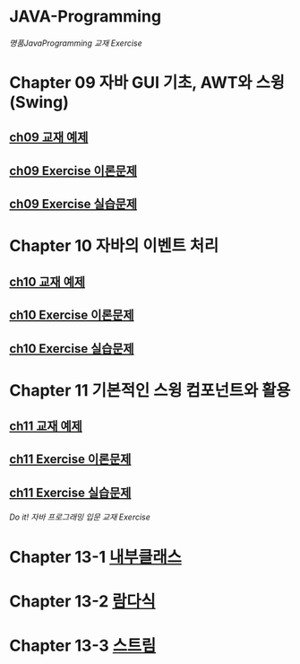 # JAVA-Programming
###### 명품JavaProgramming 교재 Exercise

# Chapter 09 자바 GUI 기초, AWT와 스윙(Swing)
## [ch09 교재 예제](./src/textbook/ch09/swing)
## [ch09 Exercise 이론문제](./src/textbook/ch09/exercise/이론문제)
## [ch09 Exercise 실습문제](./src/textbook/ch09/exercise/실습문제)

# Chapter 10 자바의 이벤트 처리
## [ch10 교재 예제](./src/textbook/ch10/event)
## [ch10 Exercise 이론문제](./src/textbook/ch10/exercise/이론문제)
## [ch10 Exercise 실습문제](./src/textbook/ch10/exercise/실습문제)

# Chapter 11 기본적인 스윙 컴포넌트와 활용
## [ch11 교재 예제](./src/textbook/ch11/swing)
## [ch11 Exercise 이론문제](./src/textbook/ch11/exercise/이론문제)
## [ch11 Exercise 실습문제](./src/textbook/ch11/exercise/실습문제)

###### Do it! 자바 프로그래밍 입문 교재 Exercise

# Chapter 13-1 [내부클래스](./src/textbook/ch13/innerClass)
# Chapter 13-2 [람다식](./src/textbook/ch13/lambdaExpression)
# Chapter 13-3 [스트림](./src/textbook/ch13/stream)
